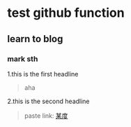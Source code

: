 # test github function
## learn to blog
### mark sth 
1.this is the first headline
>aha

2.this is the second headline

> paste link: [某度](http://www.baidu.com/)
